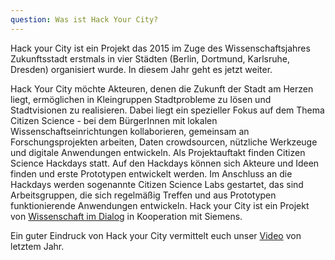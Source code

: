 ```yaml
---
question: Was ist Hack Your City?
---
```


Hack your City ist ein Projekt das 2015 im Zuge des Wissenschaftsjahres Zukunftsstadt erstmals in vier Städten (Berlin, Dortmund, Karlsruhe, Dresden) organisiert wurde. In diesem Jahr geht es jetzt weiter.

Hack Your City möchte Akteuren, denen die Zukunft der Stadt am Herzen liegt, ermöglichen in Kleingruppen Stadtprobleme zu lösen und Stadtvisionen zu realisieren. Dabei liegt ein spezieller Fokus auf dem Thema Citizen Science - bei dem BürgerInnen mit lokalen Wissenschaftseinrichtungen kollaborieren, gemeinsam an Forschungsprojekten arbeiten, Daten crowdsourcen, nützliche Werkzeuge und digitale Anwendungen entwickeln.
Als Projektauftakt finden Citizen Science Hackdays statt. Auf den Hackdays können sich Akteure und Ideen finden und erste Prototypen entwickelt werden. Im Anschluss an die Hackdays werden sogenannte Citizen Science Labs gestartet, das sind Arbeitsgruppen, die sich regelmäßig Treffen und aus Prototypen funktionierende Anwendungen entwickeln. Hack your City ist ein Projekt von <a href="http://www.wissenschaft-im-dialog.de/">Wissenschaft im Dialog</a> in Kooperation mit Siemens.

Ein guter Eindruck von Hack your City vermittelt euch unser <a href="https://www.youtube.com/watch?v=56RcQ6IvMwk">Video</a> von letztem Jahr.